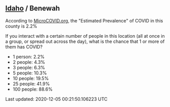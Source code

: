 
## [Idaho](/united-states/idaho) / Benewah

According to [MicroCOVID.org](http://microcovid.org),
the "Estimated Prevalence" of COVID in this county is 2.2%

If you interact with a certain number of people in this location
(all at once in a group, or spread out across the day), what is the chance that
1 or more of them has COVID?

- 1 person: 2.2%
- 2 people: 4.3%
- 3 people: 6.3%
- 5 people: 10.3%
- 10 people: 19.5%
- 25 people: 41.9%
- 100 people: 88.6%

Last updated: 2020-12-05 00:21:50.106223 UTC
